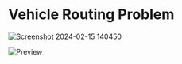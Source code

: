 # Vehicle Routing Problem

![Screenshot 2024-02-15 140450](https://github.com/Mahmoud-A-Noor/College-Examination-System/assets/59361888/a50ef818-9bf7-4552-938a-ab22d02c85dd)

![Preview](https://github.com/Mahmoud-A-Noor/College-Examination-System/assets/59361888/86353818-a134-4e4f-83b2-959530d540db)
